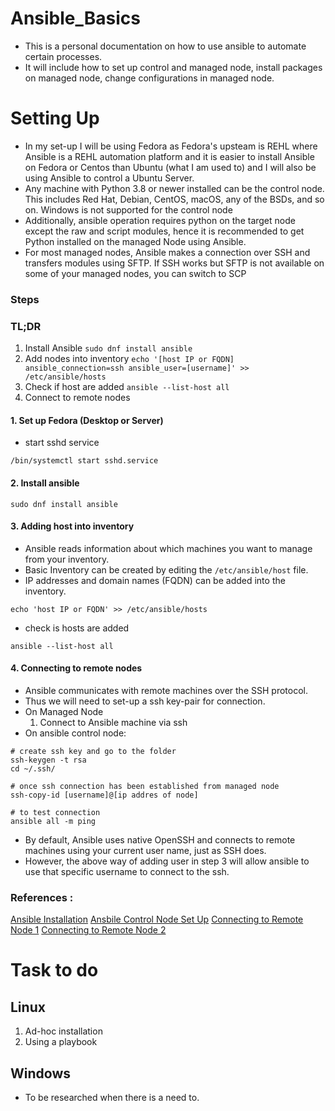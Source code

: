 # Ansible_Basics
* This is a personal documentation on how to use ansible to automate certain processes.
* It will include how to set up control and managed node, install packages on managed node, change configurations in managed node. 

# Setting Up
* In my set-up I will be using Fedora as Fedora's upsteam is REHL where Ansible is a REHL automation platform and it is easier to install Ansible on Fedora or Centos than Ubuntu (what I am used to) and I will also be using Ansible to control a Ubuntu Server.
* Any machine with Python 3.8 or newer installed can be the control node. This includes Red Hat, Debian, CentOS, macOS, any of the BSDs, and so on. Windows is not supported for the control node
* Additionally, ansible operation requires python on the target node except the raw and script modules, hence it is recommended to get Python installed on the managed Node using Ansible.
* For most managed nodes, Ansible makes a connection over SSH and transfers modules using SFTP. If SSH works but SFTP is not available on some of your managed nodes, you can switch to SCP

### Steps 
### TL;DR
1. Install Ansible  `sudo dnf install ansible`
2. Add nodes into inventory `echo '[host IP or FQDN] ansible_connection=ssh ansible_user=[username]' >> /etc/ansible/hosts`
3. Check if host are added `ansible --list-host all`
4. Connect to remote nodes

#### 1. Set up Fedora (Desktop or Server)
* start sshd service
```
/bin/systemctl start sshd.service
```
#### 2. Install ansible
```
sudo dnf install ansible
```

#### 3. Adding host into inventory
* Ansible reads information about which machines you want to manage from your inventory.
* Basic Inventory can be created by editing the `/etc/ansible/host` file. 
* IP addresses and domain names (FQDN) can be added into the inventory.
```
echo 'host IP or FQDN' >> /etc/ansible/hosts
```
* check is hosts are added 
```
ansible --list-host all
```

#### 4. Connecting to remote nodes
* Ansible communicates with remote machines over the SSH protocol. 
* Thus we will need to set-up a ssh key-pair for connection.
* On Managed Node
   1. Connect to Ansible machine via ssh
* On ansible control node: 
```
# create ssh key and go to the folder
ssh-keygen -t rsa
cd ~/.ssh/

# once ssh connection has been established from managed node 
ssh-copy-id [username]@[ip addres of node]

# to test connection
ansible all -m ping
```

* By default, Ansible uses native OpenSSH and connects to remote machines using your current user name, just as SSH does.
* However, the above way of adding user in step 3 will allow ansible to use that specific username to connect to the ssh. 


### References : 
[Ansible Installation](https://docs.ansible.com/ansible/latest/installation_guide/intro_installation.html)
[Ansbile Control Node Set Up](https://docs.ansible.com/ansible/latest/user_guide/intro_getting_started.html)
[Connecting to Remote Node 1](https://docs.ansible.com/ansible/latest/user_guide/connection_details.html#connections)
[Connecting to Remote Node 2](https://www.youtube.com/watch?v=d6jTzve7mFY)





# Task to do 
## Linux
1. Ad-hoc installation
2. Using a playbook

## Windows
* To be researched when there is a need to.
